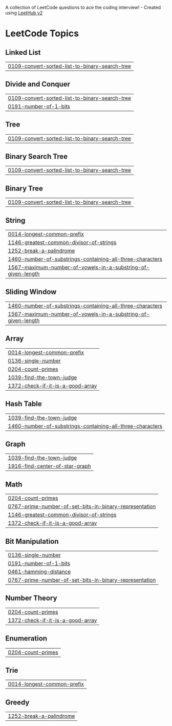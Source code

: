 A collection of LeetCode questions to ace the coding interview! - Created using [LeetHub v2](https://github.com/arunbhardwaj/LeetHub-2.0)
<!---LeetCode Topics Start-->
# LeetCode Topics
## Linked List
|  |
| ------- |
| [0109-convert-sorted-list-to-binary-search-tree](https://github.com/rishikaranjan21/LeetCode/tree/master/0109-convert-sorted-list-to-binary-search-tree) |
## Divide and Conquer
|  |
| ------- |
| [0109-convert-sorted-list-to-binary-search-tree](https://github.com/rishikaranjan21/LeetCode/tree/master/0109-convert-sorted-list-to-binary-search-tree) |
| [0191-number-of-1-bits](https://github.com/rishikaranjan21/LeetCode/tree/master/0191-number-of-1-bits) |
## Tree
|  |
| ------- |
| [0109-convert-sorted-list-to-binary-search-tree](https://github.com/rishikaranjan21/LeetCode/tree/master/0109-convert-sorted-list-to-binary-search-tree) |
## Binary Search Tree
|  |
| ------- |
| [0109-convert-sorted-list-to-binary-search-tree](https://github.com/rishikaranjan21/LeetCode/tree/master/0109-convert-sorted-list-to-binary-search-tree) |
## Binary Tree
|  |
| ------- |
| [0109-convert-sorted-list-to-binary-search-tree](https://github.com/rishikaranjan21/LeetCode/tree/master/0109-convert-sorted-list-to-binary-search-tree) |
## String
|  |
| ------- |
| [0014-longest-common-prefix](https://github.com/rishikaranjan21/LeetCode/tree/master/0014-longest-common-prefix) |
| [1146-greatest-common-divisor-of-strings](https://github.com/rishikaranjan21/LeetCode/tree/master/1146-greatest-common-divisor-of-strings) |
| [1252-break-a-palindrome](https://github.com/rishikaranjan21/LeetCode/tree/master/1252-break-a-palindrome) |
| [1460-number-of-substrings-containing-all-three-characters](https://github.com/rishikaranjan21/LeetCode/tree/master/1460-number-of-substrings-containing-all-three-characters) |
| [1567-maximum-number-of-vowels-in-a-substring-of-given-length](https://github.com/rishikaranjan21/LeetCode/tree/master/1567-maximum-number-of-vowels-in-a-substring-of-given-length) |
## Sliding Window
|  |
| ------- |
| [1460-number-of-substrings-containing-all-three-characters](https://github.com/rishikaranjan21/LeetCode/tree/master/1460-number-of-substrings-containing-all-three-characters) |
| [1567-maximum-number-of-vowels-in-a-substring-of-given-length](https://github.com/rishikaranjan21/LeetCode/tree/master/1567-maximum-number-of-vowels-in-a-substring-of-given-length) |
## Array
|  |
| ------- |
| [0014-longest-common-prefix](https://github.com/rishikaranjan21/LeetCode/tree/master/0014-longest-common-prefix) |
| [0136-single-number](https://github.com/rishikaranjan21/LeetCode/tree/master/0136-single-number) |
| [0204-count-primes](https://github.com/rishikaranjan21/LeetCode/tree/master/0204-count-primes) |
| [1039-find-the-town-judge](https://github.com/rishikaranjan21/LeetCode/tree/master/1039-find-the-town-judge) |
| [1372-check-if-it-is-a-good-array](https://github.com/rishikaranjan21/LeetCode/tree/master/1372-check-if-it-is-a-good-array) |
## Hash Table
|  |
| ------- |
| [1039-find-the-town-judge](https://github.com/rishikaranjan21/LeetCode/tree/master/1039-find-the-town-judge) |
| [1460-number-of-substrings-containing-all-three-characters](https://github.com/rishikaranjan21/LeetCode/tree/master/1460-number-of-substrings-containing-all-three-characters) |
## Graph
|  |
| ------- |
| [1039-find-the-town-judge](https://github.com/rishikaranjan21/LeetCode/tree/master/1039-find-the-town-judge) |
| [1916-find-center-of-star-graph](https://github.com/rishikaranjan21/LeetCode/tree/master/1916-find-center-of-star-graph) |
## Math
|  |
| ------- |
| [0204-count-primes](https://github.com/rishikaranjan21/LeetCode/tree/master/0204-count-primes) |
| [0767-prime-number-of-set-bits-in-binary-representation](https://github.com/rishikaranjan21/LeetCode/tree/master/0767-prime-number-of-set-bits-in-binary-representation) |
| [1146-greatest-common-divisor-of-strings](https://github.com/rishikaranjan21/LeetCode/tree/master/1146-greatest-common-divisor-of-strings) |
| [1372-check-if-it-is-a-good-array](https://github.com/rishikaranjan21/LeetCode/tree/master/1372-check-if-it-is-a-good-array) |
## Bit Manipulation
|  |
| ------- |
| [0136-single-number](https://github.com/rishikaranjan21/LeetCode/tree/master/0136-single-number) |
| [0191-number-of-1-bits](https://github.com/rishikaranjan21/LeetCode/tree/master/0191-number-of-1-bits) |
| [0461-hamming-distance](https://github.com/rishikaranjan21/LeetCode/tree/master/0461-hamming-distance) |
| [0767-prime-number-of-set-bits-in-binary-representation](https://github.com/rishikaranjan21/LeetCode/tree/master/0767-prime-number-of-set-bits-in-binary-representation) |
## Number Theory
|  |
| ------- |
| [0204-count-primes](https://github.com/rishikaranjan21/LeetCode/tree/master/0204-count-primes) |
| [1372-check-if-it-is-a-good-array](https://github.com/rishikaranjan21/LeetCode/tree/master/1372-check-if-it-is-a-good-array) |
## Enumeration
|  |
| ------- |
| [0204-count-primes](https://github.com/rishikaranjan21/LeetCode/tree/master/0204-count-primes) |
## Trie
|  |
| ------- |
| [0014-longest-common-prefix](https://github.com/rishikaranjan21/LeetCode/tree/master/0014-longest-common-prefix) |
## Greedy
|  |
| ------- |
| [1252-break-a-palindrome](https://github.com/rishikaranjan21/LeetCode/tree/master/1252-break-a-palindrome) |
<!---LeetCode Topics End-->